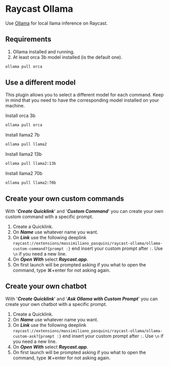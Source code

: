 # Raycast Ollama

Use [Ollama](https://ollama.ai) for local llama inference on Raycast.

## Requirements

1. Ollama installed and running.
2. At least orca 3b model installed (is the default one).

```bash
ollama pull orca
```

## Use a different model

This plugin allows you to select a different model for each command. Keep in mind that you need to have the corresponding model installed on your machine.

Install orca 3b

```bash
ollama pull orca
```

Install llama2 7b

```bash
ollama pull llama2
```

Install llama2 13b

```bash
ollama pull llama2:13b
```

Install llama2 70b

```bash
ollama pull llama2:70b
```

## Create your own custom commands

With '***Create Quicklink***' and '***Custom Command***' you can create your own custom command with a specific prompt.

1. Create a Quicklink.
2. On ***Name*** use whatever name you want.
3. On ***Link*** use the following deeplink `raycast://extensions/massimiliano_pasquini/raycast-ollama/ollama-custom-command?{prompt :}` end insert your custom prompt after `:`. Use `\n` if you need a new line.
4. On  ***Open With*** select ***Raycast.app***.
5. On first launch will be prompted asking if you what to open the command, type ⌘+enter for not asking again.

## Create your own chatbot

With '***Create Quicklink***' and '***Ask Ollama with Custom Prompt***' you can create your own chatbot with a specific prompt.

1. Create a Quicklink.
2. On ***Name*** use whatever name you want.
3. On ***Link*** use the following deeplink `raycast://extensions/massimiliano_pasquini/raycast-ollama/ollama-custom-ask?{prompt :}` end insert your custom prompt after `:`. Use `\n` if you need a new line.
4. On  ***Open With*** select ***Raycast.app***.
5. On first launch will be prompted asking if you what to open the command, type ⌘+enter for not asking again.
